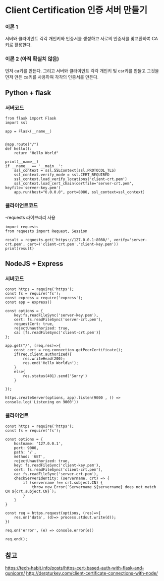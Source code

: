 # Client Certification 인증 서버 만들기
### 이론 1
서버와 클라이언트 각각 개인키와 인증서를 생성하고 서로의 인증서를 맞교환하여 CA키로 활용한다. 

### 이론 2 (아직 확실치 않음)
먼저 ca키를 만든다. 그리고 서버와 클라이언트 각각 개인키 및 csr키를 만들고 그것을 먼저 만든 ca키를 사용하여 각각의 인증서를 만든다. 

## Python + flask
### 서버코드
```
from flask import Flask
import ssl

app = Flask(__name__)


@app.route("/")
def hello():
    return "Hello World"

print(__name__)
if __name__ == '__main__':
    ssl_context = ssl.SSLContext(ssl.PROTOCOL_TLS)
    ssl_context.verify_mode = ssl.CERT_REQUIRED
    ssl_context.load_verify_locations('client-crt.pem')
    ssl_context.load_cert_chain(certfile='server-crt.pem', keyfile='server-key.pem')
    app.run(host="0.0.0.0", port=8080, ssl_context=ssl_context)
```

### 클라이언트코드
-requests 라이브러리 사용
```
import requests
from requests import Request, Session

result = requests.get('https://127.0.0.1:8080/', verify='server-crt.pem', cert=('client-crt.pem','client-key.pem'))
print(result)
```

## NodeJS + Express
### 서버코드
```
const https = require('https');
const fs = require('fs');
const express = require('express');
const app = express()

const options = {
    key:fs.readFileSync('server-key.pem'),
    cert: fs.readFileSync('server-crt.pem'),
    requestCert: true,
    rejectUnauthorized: true,
    ca: [fs.readFileSync('client-crt.pem')]
};

app.get("/", (req,res)=>{
    const cert = req.connection.getPeerCertificate();
    if(req.client.authorized){
        res.writeHead(200);
        res.end('Hello World\n');
    }
    else{
        res.status(401).send('Sorry')
    }

});

https.createServer(options, app).listen(9000 , () => console.log('Listening on 9000'))
```
### 클라이언트
```
const https = require('https');
const fs = require('fs');

const options = {
    hostname: '127.0.0.1',
    port: 9000,
    path: '/',
    method: 'GET',
    rejectUnauthorized: true,
    key: fs.readFileSync('client-key.pem'),
    cert: fs.readFileSync('client-crt.pem'),
    ca: fs.readFileSync('server-crt.pem'),
    checkServerIdentity: (servername, crt) => {
        if (servername !== crt.subject.CN) {
            throw new Error(`Servername ${servername} does not match CN ${crt.subject.CN}`);
        }
    }
}

const req = https.request(options, (res)=>{
    res.on('data', (d)=> process.stdout.write(d));
})

req.on('error', (e) => console.error(e))

req.end();  

```

## 참고
https://tech-habit.info/posts/https-cert-based-auth-with-flask-and-gunicorn/
http://derpturkey.com/client-certificate-connections-with-node/
